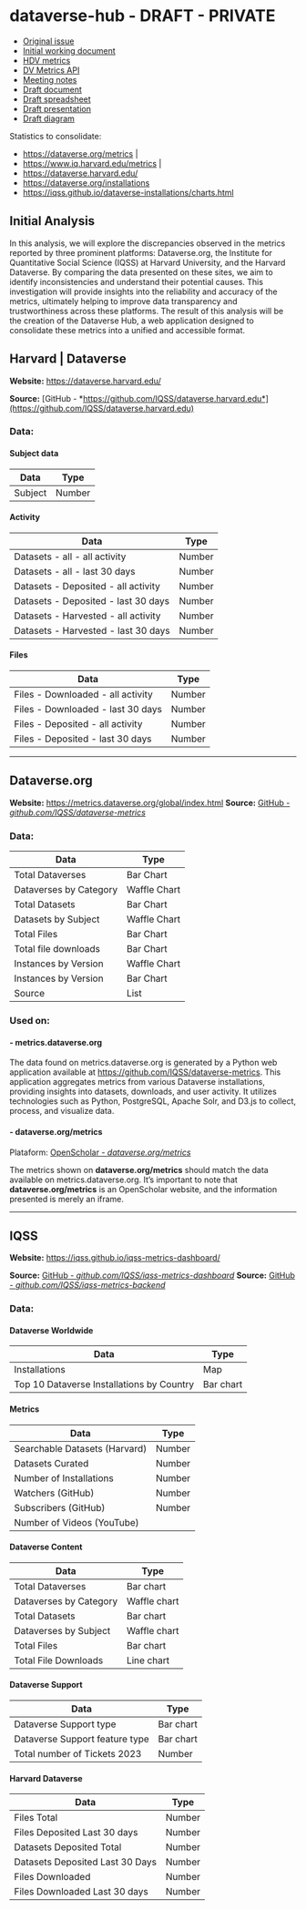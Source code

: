 # dataverse-hub - DRAFT - PRIVATE

- [Original issue](https://github.com/IQSS/dataverse-pm/issues/271)
- [Initial working document](https://docs.google.com/document/d/1lPoQLBt0tLjSLz7Jzm_MUxSS5bKu6ZRuoOmFkOGf_FI/edit)
- [HDV metrics](https://docs.google.com/document/d/1AgaLtvCP5t6jmfNYyXoCGXLZVJqNTVD_fTGFKKFC4XY/edit)
- [DV Metrics API](https://guides.dataverse.org/en/4.20/api/metrics.html)
- [Meeting notes](https://docs.google.com/document/d/1DKNXvPLqX3L4sdHnViea1RaAv5kAcPQXh_YXTSWUzeU/edit#heading=h.8ukwaoy3aqdd)
- [Draft document](https://docs.google.com/document/d/1F16ZcGvWW8rnN3pTGS1tH2GK_b84FY_SONKjNh8gnE4/edit?usp=sharing)
- [Draft spreadsheet](https://docs.google.com/spreadsheets/d/1Z4_RVic46Us8xSRcKYOr6aUCxjrff8eLY_UlUCQZeoc/edit?usp=sharing)
- [Draft presentation](https://docs.google.com/presentation/d/1aJlskY7LuuGMxYRkaxenEnKVhf7yxFj2pDnifL67lO4/edit?usp=sharing)
- [Draft diagram](https://www.mermaidchart.com/play?utm_source=mermaid_live_editor&utm_medium=banner_ad&utm_campaign=teams#pako:eNqNVNtugzAM_ZWId35gmia1ZdMq7fLQbdKkvaTBpZmCgxKzCbX99xEKLYHQNW_xMefYJza7SOgUoptIKG5tInlmeP6FrD4LjSQRkLpriWQqdruP4yG2REtcKU5SY4s3yWM0jvd3CSdugcLgQisFwt3C-AcYOwk-SAVTtIhHWsaOGU3D50Z2x6g78RIJMjBMdOAy6aErMhIzhjxvtQ4-YdN5n04i1VRN-DJREz1VNJb3hPodhoq_QqqNpmCFkcXZ8z7oBKhMA58pjdkEtNWWBlpdWYqXKLafwE3Q8LFLc60VcGRZKsRzDvkaTKAFLWclbbWRVI1RZykXxO5zLlXAynYgfRfP7npWe7U91RawBAptJUE6BB65-QHrA7UUOL3w6HSjP3hP5lczqmCWO9_m1aLmzbSppvBVuf6uBQLGv-maf9RYuMx2A4MzN2VU-xDe8v7rh9vmvso0vWz1X0o3Hq-b90JpntoLGYn-xV7O4B26f8UuMIfihK5KIcDaTamGDZ1zZkSQF3TFZJ2WPDr8AbXQwUk)

Statistics to consolidate:

- https://dataverse.org/metrics |
- https://www.iq.harvard.edu/metrics |
- https://dataverse.harvard.edu/
- https://dataverse.org/installations
- https://iqss.github.io/dataverse-installations/charts.html


## Initial Analysis
  
In this analysis, we will explore the discrepancies observed in the metrics reported by three prominent platforms: Dataverse.org, the Institute for Quantitative Social Science (IQSS) at Harvard University, and the Harvard Dataverse. By comparing the data presented on these sites, we aim to identify inconsistencies and understand their potential causes. This investigation will provide insights into the reliability and accuracy of the metrics, ultimately helping to improve data transparency and trustworthiness across these platforms. The result of this analysis will be the creation of the Dataverse Hub, a web application designed to consolidate these metrics into a unified and accessible format.

## Harvard | Dataverse

**Website:** https://dataverse.harvard.edu/

**Source:** [GitHub - *https://github.com/IQSS/dataverse.harvard.edu*](https://github.com/IQSS/dataverse.harvard.edu)


### Data:

#### Subject data
|Data|Type|
|-|-|
|Subject | Number |

#### Activity
|Data|Type|
|-|-|
|Datasets - all - all activity| Number | https://dataverse.harvard.edu/api/info/metrics/datasets?dataLocation=all
|Datasets - all - last 30 days| Number | https://dataverse.harvard.edu/api/info/metrics/datasets/pastDays/30?dataLocation=all
|Datasets - Deposited - all activity| Number | https://dataverse.harvard.edu/api/info/metrics/datasets?dataLocation=local
|Datasets - Deposited - last 30 days| Number | https://dataverse.harvard.edu/api/info/metrics/datasets/pastDays/30?dataLocation=local
|Datasets - Harvested - all activity| Number | https://dataverse.harvard.edu/api/info/metrics/datasets?dataLocation=remote
|Datasets - Harvested - last 30 days| Number | https://dataverse.harvard.edu/api/info/metrics/datasets/pastDays/30?dataLocation=remote

#### Files
|Data|Type|
|-|-|
|Files - Downloaded - all activity| Number | https://dataverse.harvard.edu/api/info/metrics/downloads
|Files - Downloaded - last 30 days| Number | https://dataverse.harvard.edu/api/info/metrics/downloads/pastDays/30
|Files - Deposited - all activity| Number | https://dataverse.harvard.edu/api/info/metrics/files
|Files - Deposited - last 30 days| Number | https://dataverse.harvard.edu/api/info/metrics/files/pastDays/30


___

## Dataverse.org

**Website:** https://metrics.dataverse.org/global/index.html
**Source:** [GitHub - *github.com/IQSS/dataverse-metrics*](https://github.com/IQSS/dataverse-metrics)

### Data:

|Data|Type|
|-|-|
|Total Dataverses | Bar Chart |
|Dataverses by Category| Waffle Chart |
|Total Datasets| Bar Chart | 
|Datasets by Subject| Waffle Chart | 
|Total Files |Bar Chart | 
|Total file downloads | Bar Chart | 
|Instances by Version | Waffle Chart |
|Instances by Version | Bar Chart |
|Source | List | 


### Used on:

#### - metrics.dataverse.org

The data found on metrics.dataverse.org is generated by a Python web application available at https://github.com/IQSS/dataverse-metrics. This application aggregates metrics from various Dataverse installations, providing insights into datasets, downloads, and user activity. It utilizes technologies such as Python, PostgreSQL, Apache Solr, and D3.js to collect, process, and visualize data.

#### - dataverse.org/metrics
Plataform: [OpenScholar - *dataverse.org/metrics*](https://dataverse.org/metrics)

The metrics shown on **dataverse.org/metrics** should match the data available on metrics.dataverse.org. It’s important to note that **dataverse.org/metrics** is an OpenScholar website, and the information presented is merely an iframe.


___

## IQSS

**Website:** https://iqss.github.io/iqss-metrics-dashboard/

**Source:** [GitHub - *github.com/IQSS/iqss-metrics-dashboard*](https://github.com/IQSS/iqss-metrics-dashboard)
**Source:** [GitHub - *github.com/IQSS/iqss-metrics-backend*](https://github.com/IQSS/iqss-metrics-backend)
### Data:


#### Dataverse Worldwide
|Data|Type|
|-|- |
|Installations | Map |
|Top 10 Dataverse Installations by Country | Bar chart | 

#### Metrics
|Data|Type|
|-|- |
|Searchable Datasets (Harvard) | Number |
|Datasets Curated | Number |
|Number of Installations | Number|
|Watchers (GitHub) | Number |
|Subscribers (GitHub) | Number|
|Number of Videos (YouTube) |

#### Dataverse Content
|Data|Type|
|-|- |
|Total Dataverses | Bar chart |
|Dataverses by Category | Waffle chart |
|Total Datasets | Bar chart |
|Dataverses by Subject | Waffle chart |
|Total Files| Bar chart |
|Total File Downloads | Line chart |

#### Dataverse Support
|Data|Type|
|-|- |
|Dataverse Support type | Bar chart |
|Dataverse Support feature type | Bar chart | 
|Total number of Tickets 2023 | Number |

#### Harvard Dataverse
|Data|Type|
|-|- |
|Files Total | Number |
|Files Deposited Last 30 days | Number |
|Datasets Deposited Total | Number |
|Datasets Deposited Last 30 Days | Number |
|Files Downloaded |  Number |
|Files Downloaded Last 30 days | Number |
